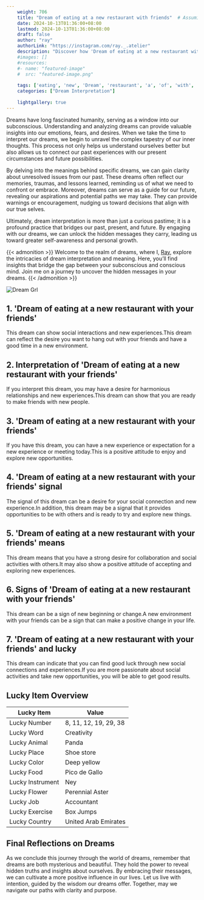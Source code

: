 ```yaml
---
    weight: 706
    title: "Dream of eating at a new restaurant with friends"  # Assuming 'title' column exists
    date: 2024-10-13T01:36:00+08:00
    lastmod: 2024-10-13T01:36:00+08:00
    draft: false
    author: "ray"
    authorLink: "https://instagram.com/ray._.atelier"
    description: "Discover how 'Dream of eating at a new restaurant with friends' can interpret your future and uncover its significant meanings in your life."
    #images: []
    #resources:
    #- name: "featured-image"
    #  src: "featured-image.png"
    
    tags: ['eating', 'new', 'Dream', 'restaurant', 'a', 'of', 'with', 'friends', 'at']
    categories: ["Dream Interpretation"]
    
    lightgallery: true
---
```

    
Dreams have long fascinated humanity, serving as a window into our subconscious. Understanding and analyzing dreams can provide valuable insights into our emotions, fears, and desires. When we take the time to interpret our dreams, we begin to unravel the complex tapestry of our inner thoughts. This process not only helps us understand ourselves better but also allows us to connect our past experiences with our present circumstances and future possibilities.

By delving into the meanings behind specific dreams, we can gain clarity about unresolved issues from our past. These dreams often reflect our memories, traumas, and lessons learned, reminding us of what we need to confront or embrace. Moreover, dreams can serve as a guide for our future, revealing our aspirations and potential paths we may take. They can provide warnings or encouragement, nudging us toward decisions that align with our true selves.

Ultimately, dream interpretation is more than just a curious pastime; it is a profound practice that bridges our past, present, and future. By engaging with our dreams, we can unlock the hidden messages they carry, leading us toward greater self-awareness and personal growth.

{{< admonition >}}
Welcome to the realm of dreams, where I, [Ray](https://instagram.com/ray._.atelier), explore the intricacies of dream interpretation and meaning. Here, you’ll find insights that bridge the gap between your subconscious and conscious mind. Join me on a journey to uncover the hidden messages in your dreams.
{{< /admonition >}}

![Dream Grl](https://cdn.pixabay.com/photo/2017/11/02/03/35/gothic-2910057_1280.jpg "Dream Grl")

## 1. 'Dream of eating at a new restaurant with your friends'
This dream can show social interactions and new experiences.This dream can reflect the desire you want to hang out with your friends and have a good time in a new environment.

## 2. Interpretation of 'Dream of eating at a new restaurant with your friends'
If you interpret this dream, you may have a desire for harmonious relationships and new experiences.This dream can show that you are ready to make friends with new people.

## 3. 'Dream of eating at a new restaurant with your friends'
If you have this dream, you can have a new experience or expectation for a new experience or meeting today.This is a positive attitude to enjoy and explore new opportunities.

## 4. 'Dream of eating at a new restaurant with your friends' signal
The signal of this dream can be a desire for your social connection and new experience.In addition, this dream may be a signal that it provides opportunities to be with others and is ready to try and explore new things.

## 5. 'Dream of eating at a new restaurant with your friends' means
This dream means that you have a strong desire for collaboration and social activities with others.It may also show a positive attitude of accepting and exploring new experiences.

## 6. Signs of 'Dream of eating at a new restaurant with your friends'
This dream can be a sign of new beginning or change.A new environment with your friends can be a sign that can make a positive change in your life.

## 7. 'Dream of eating at a new restaurant with your friends' and lucky
This dream can indicate that you can find good luck through new social connections and experiences.If you are more passionate about social activities and take new opportunities, you will be able to get good results.

## Lucky Item Overview
| Lucky Item          | Value              |
|---------------|--------------------|
| Lucky Number        | 8, 11, 12, 19, 29, 38  |
| Lucky Word          | Creativity |
| Lucky Animal        | Panda |
| Lucky Place         | Shoe store     |
| Lucky Color         | Deep yellow     |
| Lucky Food          | Pico de Gallo      |
| Lucky Instrument    | Ney |
| Lucky Flower        | Perennial Aster    |
| Lucky Job           | Accountant       |
| Lucky Exercise      | Box Jumps  |
| Lucky Country       | United Arab Emirates    |


##  Final Reflections on Dreams

As we conclude this journey through the world of dreams, remember that dreams are both mysterious and beautiful. They hold the power to reveal hidden truths and insights about ourselves. By embracing their messages, we can cultivate a more positive influence in our lives. Let us live with intention, guided by the wisdom our dreams offer. Together, may we navigate our paths with clarity and purpose.
